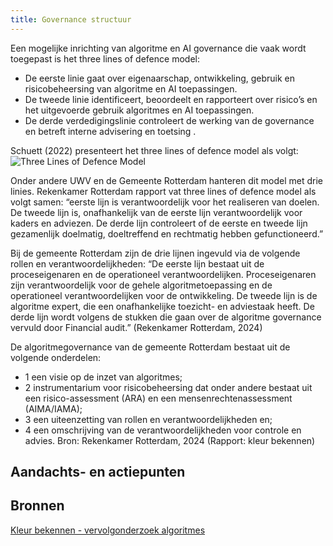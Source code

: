 ```yaml
---
title: Governance structuur
---
```


Een mogelijke inrichting van algoritme en AI governance die vaak wordt toegepast is het three lines of defence model:
- De eerste linie gaat over eigenaarschap, ontwikkeling, gebruik en risicobeheersing van algoritme en AI toepassingen.
- De tweede linie identificeert, beoordeelt en rapporteert over risico’s en het uitgevoerde gebruik algoritmes en AI toepassingen.
- De derde verdedigingslinie controleert de werking van de governance en betreft interne advisering en toetsing . 

Schuett (2022) presenteert het three lines of defence model als volgt:
![Three Lines of Defence Model](https://github.com/user-attachments/assets/4974f07d-9810-44e0-a0bb-56f1b1061732)

Onder andere UWV en de Gemeente Rotterdam hanteren dit model met drie linies. Rekenkamer Rotterdam rapport vat three lines of defence model als volgt samen: “eerste lijn is verantwoordelijk voor het realiseren van doelen. De tweede lijn is, onafhankelijk van de eerste lijn verantwoordelijk voor kaders en adviezen. De derde lijn controleert of de eerste en tweede lijn gezamenlijk doelmatig, doeltreffend en rechtmatig hebben gefunctioneerd.” 

Bij de gemeente Rotterdam zijn de drie lijnen ingevuld via de volgende rollen en verantwoordelijkheden: “De eerste lijn bestaat uit de proceseigenaren en de operationeel verantwoordelijken. Proceseigenaren zijn verantwoordelijk voor de gehele algoritmetoepassing en de operationeel verantwoordelijken voor de ontwikkeling. De tweede lijn is de algoritme expert, die een onafhankelijke toezicht- en adviestaak heeft. De derde lijn wordt volgens de stukken die gaan over de algoritme governance vervuld door Financial audit.” (Rekenkamer Rotterdam, 2024) 

De algoritmegovernance van de gemeente Rotterdam bestaat uit de volgende onderdelen: 
* 1 een visie op de inzet van algoritmes;
* 2 instrumentarium voor risicobeheersing dat onder andere bestaat uit een risico-assessment (ARA) en een mensenrechtenassessment (AIMA/IAMA); 
* 3 een uiteenzetting van rollen en verantwoordelijkheden en; 
* 4 een omschrijving van de verantwoordelijkheden voor controle en advies.
Bron: Rekenkamer Rotterdam, 2024 (Rapport: kleur bekennen)

## Aandachts- en actiepunten

## Bronnen
[Kleur bekennen - vervolgonderzoek algoritmes](https://rekenkamer.rotterdam.nl/onderzoeken/kleur-bekennen/) 
